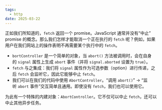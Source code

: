 ```yaml
---
tags:
  - http
date: 2025-03-22
---
```


正如我们所知道的，`fetch` 返回一个 promise。JavaScript 通常并没有“中止” promise 的概念。那么我们怎样才能取消一个正在执行的 `fetch` 呢？例如，如果用户在我们网站上的操作表明不再需要某个执行中的 `fetch`。

- `bortController` 是一个简单的对象，当 `abort()` 方法被调用时，会在自身的 `signal` 属性上生成 `abort` 事件（并将 `signal.aborted` 设置为 `true`）。
- `fetch` 与之集成：我们将 `signal` 属性作为可选参数（option）进行传递，之后 `fetch` 会监听它，因此它能够中止 `fetch`。
- 我们可以在我们的代码中使用 `AbortController`。“调用 `abort()`” → “监听 `abort` 事件”交互简单且通用。即使没有 `fetch`，我们也可以使用它。


为此有一个特殊的内建对象：`AbortController`。它不仅可以中止 `fetch`，还可以中止其他异步任务。

